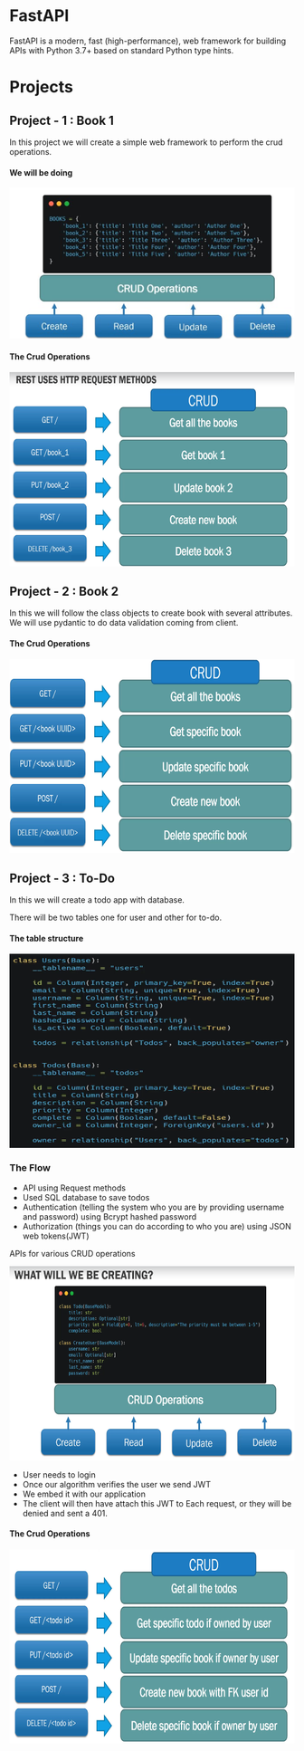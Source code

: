 # FastAPI
FastAPI is a modern, fast (high-performance), web framework for building APIs with Python 3.7+ based on standard Python type hints.
# Projects

## Project - 1 : Book 1
In this project we will create a simple web framework to perform the crud operations.
#### We will be doing 
![image](assests/1.jpg)
#### The Crud Operations
<img src= "assests/2.png" width="647" height="343">

## Project - 2 : Book 2

In this we will follow the class objects to create book with several attributes. We will use pydantic to do data validation coming from client.
#### The Crud Operations
<img src= "assests/3.png" width="647" height="343">

## Project - 3 : To-Do

In this we will create a todo app with database.

There will be two tables one for user and other for to-do.

#### The table structure
<img src= "assests/4.png" width="647" height="343">

### The Flow
* API using Request methods
* Used SQL database to save todos
* Authentication (telling the system who you are by providing username and password) using Bcrypt hashed password
* Authorization (things you can do according to who you are) using JSON web tokens(JWT)

APIs for various CRUD operations

<img src= "assests/5.png" width="647" height="343">

* User needs to login
* Once our algorithm verifies the user we send JWT
* We embed it with our application
* The client will then have attach this JWT to Each request, or they will be denied and sent a 401.

#### The Crud Operations
<img src= "assests/7.png" width="647" height="343">
